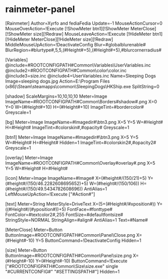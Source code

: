 rainmeter-panel
===============
[Rainmeter]
Author=Xyrfo and fediaFedia
Update=-1
MouseActionCursor=0
MouseOverAction=!Execute [!ShowMeter btn1][!ShowMeter MeterClose][!ShowMeter size][!Redraw]
MouseLeaveAction=!Execute [!HideMeter btn1][!HideMeter MeterClose][!HideMeter size][!Redraw]
MiddleMouseUpAction=!DeactivateConfig
Blur=#globalblurenable#
BlurRegion=#blurtype#,5,5,(#Height#+5),(#Height#+5),#blurcornerradius#

[Variables]
@include=#ROOTCONFIGPATH#Common\Variables\UserVariables.inc
@include2=#ROOTCONFIGPATH#Common\color\color.inc
@include3=size.inc
@include4=UserVariables.inc
Name=Sleeping Dogs
Image=sleeping dogs.jpg
Action=E:\Program Files (x86)\Steam\steamapps\common\SleepingDogs\HKShip.exe
SplitString=0

[shadow]
ScaleMargins=10,10,10,10
Meter=Image
ImageName=#ROOTCONFIGPATH#Common\Borders\#shadow#.png
X=0
Y=0
W=(#Height#+10)
H=(#Height#+10)
ImageTint=#bordercolor#
Greyscale=1

[bg]
Meter=Image
ImageName=#Imagedir#\btn3.png
X=5
Y=5
W=#Height#
H=#Height#
ImageTint=#colorskin#,#opacity#
Greyscale=1

[btn1]
Meter=Image
ImageName=#Imagedir#\btn3.png
X=5
Y=5
W=#Height#
H=#Height#
Hidden=1
ImageTint=#colorskin2#,#opacity2#
Greyscale=1

[overlay]
Meter=Image
ImageName=#ROOTCONFIGPATH#Common\Overlay\#overlay#.png
X=5
Y=5
W=#Height#
H=#Height#

[icon]
Meter=Image
ImageName=#Image#
X=(#height#/(150/21)+5)
Y=(#height#/(150/46.2282608695652)+5)
W=(#height#/(150/106))
H=(#height#/(150/49.5434782608696))
AntiAlias=1
LeftMouseUpAction=!Execute ["#Action#"]

[text]
Meter=String
MeterStyle=DriveText
X=(5+(#Height#/#xposition#))
Y=((#Height#/(#yposition#))+5)
FontFace=#fonttype#
FontColor=#textcolor2#,255
FontSize=#defaultfontsize#
StringStyle=NORMAL
StringAlign=#align#
AntiAlias=1
Text=#Name#

[MeterClose]
Meter=Button
ButtonImage=#ROOTCONFIGPATH#Common\Panel\Close.png
X=(#Height#-10)
Y=5
ButtonCommand=!DeactivateConfig
Hidden=1

[size]
Meter=Button
ButtonImage=#ROOTCONFIGPATH#Common\Panel\size.png
X=(#Height#-10)
Y=(#Height#-10)
ButtonCommand=!Execute ["#ROOTCONFIGPATH#Common\Size\size.exe" single "#CURRENTCONFIG#" "#SETTINGSPATH#"]
Hidden=1
